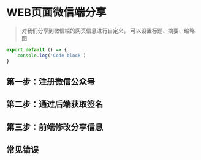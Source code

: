 # WEB页面微信端分享

> 对我们分享到微信端的网页信息进行自定义，
> 可以设置标题、摘要、缩略图

```js [file.js]{1,3} meta-info=val
export default () => {
    console.log('Code block')
}
```

## 第一步：注册微信公众号

## 第二步：通过后端获取签名

## 第三步：前端修改分享信息

## 常见错误



